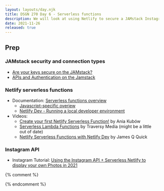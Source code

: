 ```yaml
---
layout: layouts/day.njk
title: DSGN 270 Day 6 - Serverless functions
description: We will look at using Netlify to secure a JAMstack Instagram API.
date: 2021-11-26
released: true
---
```


## Prep
### JAMstack security and connection types
- [Are your keys secure on the JAMstack?](https://dev.to/shortdiv/are-your-keys-secure-on-the-jamstack-pin)
- [APIs and Authentication on the Jamstack ](https://css-tricks.com/apis-and-authentication-on-the-jamstack/)

### Netlify serverless functions
- Documentation: [Serverless functions overview](https://docs.netlify.com/functions/overview/)
    - [Javascript-specific overiew](https://docs.netlify.com/functions/build-with-javascript/)
    - [Netlify Dev - Running a local developer environment](https://docs.netlify.com/cli/get-started/#netlify-dev)
- Videos:
    - [Create your first Netlify Serverless Function!](https://www.youtube.com/watch?v=n_KASTN0gUE) by Ania Kubów
    - [Serverless Lambda Functions](https://www.youtube.com/watch?v=drJwMlD9Mjo) by Traversy Media (might be a little out of date)
    - [Netlify Serverless Functions with Netlify Dev](https://www.youtube.com/watch?v=bVmUHvVK8Hs) by James Q Quick

### Instagram API
- Instagram Tutorial: [Using the Instagram API + Serverless Netlify to display your own Photos in 2021](https://harrisonkolor.medium.com/using-the-instagram-api-serverless-netlify-to-display-your-own-photos-in-2021-7923014522d0)

{% comment %}

{% endcomment %}